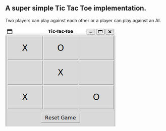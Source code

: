 ## A super simple Tic Tac Toe implementation.

Two players can play against each other or a player can play against an AI.

![Tic Tac Toe Screenshot](screenshot.png "Tic Tac Toe")